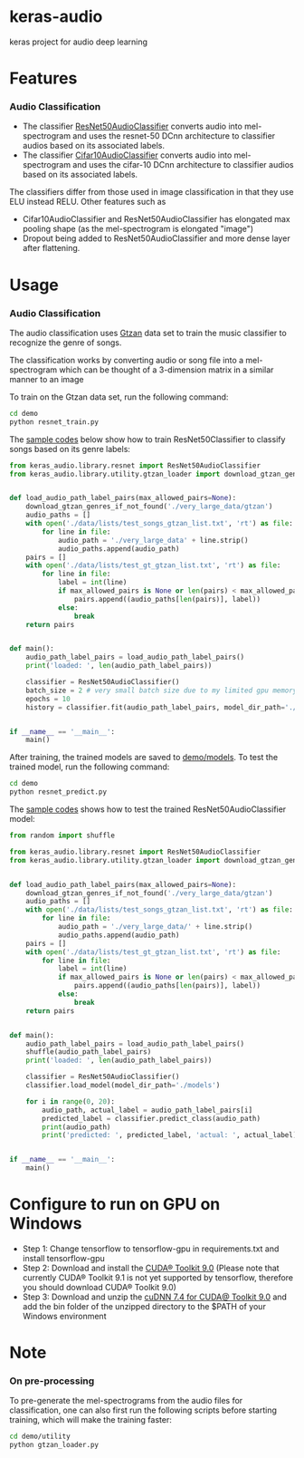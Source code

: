 # keras-audio

keras project for audio deep learning

# Features

### Audio Classification

* The classifier [ResNet50AudioClassifier](keras_audio/library/resnet.py) converts audio into mel-spectrogram and uses the resnet-50
DCnn architecture to classifier audios based on its associated labels. 
* The classifier [Cifar10AudioClassifier](keras_audio/library/cifar10.py) converts audio into mel-spectrogram and uses the cifar-10
DCnn architecture to classifier audios based on its associated labels. 

The classifiers differ from those used in image classification in that they use ELU instead RELU. Other features such as
* Cifar10AudioClassifier and ResNet50AudioClassifier has elongated max pooling shape (as the mel-spectrogram is elongated "image")
* Dropout being added to ResNet50AudioClassifier and more dense layer after flattening.

# Usage

### Audio Classification

The audio classification uses [Gtzan](http://opihi.cs.uvic.ca/sound/genres.tar.gz) data set to train the
music classifier to recognize the genre of songs. 

The classification works by converting audio or song file into a mel-spectrogram which can be thought of
a 3-dimension matrix in a similar manner to an image 

To train on the Gtzan data set, run the following command:

```bash
cd demo
python resnet_train.py
```

The [sample codes](demo/resnet_train.py) below show how to train ResNet50Classifier to classify songs
based on its genre labels:

```python
from keras_audio.library.resnet import ResNet50AudioClassifier
from keras_audio.library.utility.gtzan_loader import download_gtzan_genres_if_not_found


def load_audio_path_label_pairs(max_allowed_pairs=None):
    download_gtzan_genres_if_not_found('./very_large_data/gtzan')
    audio_paths = []
    with open('./data/lists/test_songs_gtzan_list.txt', 'rt') as file:
        for line in file:
            audio_path = './very_large_data' + line.strip()
            audio_paths.append(audio_path)
    pairs = []
    with open('./data/lists/test_gt_gtzan_list.txt', 'rt') as file:
        for line in file:
            label = int(line)
            if max_allowed_pairs is None or len(pairs) < max_allowed_pairs:
                pairs.append((audio_paths[len(pairs)], label))
            else:
                break
    return pairs


def main():
    audio_path_label_pairs = load_audio_path_label_pairs()
    print('loaded: ', len(audio_path_label_pairs))

    classifier = ResNet50AudioClassifier()
    batch_size = 2 # very small batch size due to my limited gpu memory, should increase
    epochs = 10
    history = classifier.fit(audio_path_label_pairs, model_dir_path='./models', batch_size=batch_size, epochs=epochs)


if __name__ == '__main__':
    main()

```

After training, the trained models are saved to [demo/models](demo/models). To test the trained model, run
the following command:

```bash
cd demo
python resnet_predict.py
```

The [sample codes](demo/resnet_predict.py) shows how to test the trained ResNet50AudioClassifier model:

```python
from random import shuffle

from keras_audio.library.resnet import ResNet50AudioClassifier
from keras_audio.library.utility.gtzan_loader import download_gtzan_genres_if_not_found


def load_audio_path_label_pairs(max_allowed_pairs=None):
    download_gtzan_genres_if_not_found('./very_large_data/gtzan')
    audio_paths = []
    with open('./data/lists/test_songs_gtzan_list.txt', 'rt') as file:
        for line in file:
            audio_path = './very_large_data/' + line.strip()
            audio_paths.append(audio_path)
    pairs = []
    with open('./data/lists/test_gt_gtzan_list.txt', 'rt') as file:
        for line in file:
            label = int(line)
            if max_allowed_pairs is None or len(pairs) < max_allowed_pairs:
                pairs.append((audio_paths[len(pairs)], label))
            else:
                break
    return pairs


def main():
    audio_path_label_pairs = load_audio_path_label_pairs()
    shuffle(audio_path_label_pairs)
    print('loaded: ', len(audio_path_label_pairs))

    classifier = ResNet50AudioClassifier()
    classifier.load_model(model_dir_path='./models')

    for i in range(0, 20):
        audio_path, actual_label = audio_path_label_pairs[i]
        predicted_label = classifier.predict_class(audio_path)
        print(audio_path)
        print('predicted: ', predicted_label, 'actual: ', actual_label)


if __name__ == '__main__':
    main()

```

# Configure to run on GPU on Windows

* Step 1: Change tensorflow to tensorflow-gpu in requirements.txt and install tensorflow-gpu
* Step 2: Download and install the [CUDA® Toolkit 9.0](https://developer.nvidia.com/cuda-90-download-archive) (Please note that
currently CUDA® Toolkit 9.1 is not yet supported by tensorflow, therefore you should download CUDA® Toolkit 9.0)
* Step 3: Download and unzip the [cuDNN 7.4 for CUDA@ Toolkit 9.0](https://developer.nvidia.com/cudnn) and add the
bin folder of the unzipped directory to the $PATH of your Windows environment 


# Note

### On pre-processing

To pre-generate the mel-spectrograms from the audio files for classification, one can also first run the following scripts
before starting training, which will make the training faster:

```bash
cd demo/utility
python gtzan_loader.py
```



